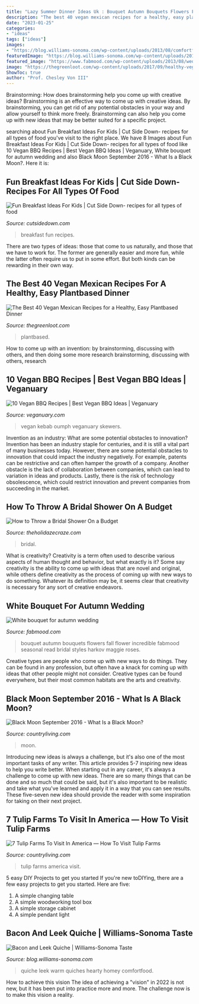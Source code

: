 ```yaml
---
title: "Lazy Summer Dinner Ideas Uk : Bouquet Autumn Bouquets Flowers Fall Flower Incredible Fabmood Seasonal Read Bridal Styles Harkov Maggie Roses"
description: "The best 40 vegan mexican recipes for a healthy, easy plantbased dinner"
date: "2023-01-25"
categories:
- "ideas"
tags: ["ideas"]
images:
- "https://blog.williams-sonoma.com/wp-content/uploads/2013/08/comfortfood_11-07-08_quiche-039-652x869.jpg"
featuredImage: "https://blog.williams-sonoma.com/wp-content/uploads/2013/08/comfortfood_11-07-08_quiche-039-652x869.jpg"
featured_image: "https://www.fabmood.com/wp-content/uploads/2013/08/wedding-bouquet65.jpg"
image: "https://thegreenloot.com/wp-content/uploads/2017/09/healthy-vegan-mexican-recipes-dinner-15.jpg"
ShowToc: true
author: "Prof. Chesley Von III"
---
```



Brainstorming: How does brainstorming help you come up with creative ideas?
Brainstorming is an effective way to come up with creative ideas. By brainstorming, you can get rid of any potential obstacles in your way and allow yourself to think more freely. Brainstorming can also help you come up with new ideas that may be better suited for a specific project.

	

		
searching about Fun Breakfast Ideas For Kids | Cut Side Down- recipes for all types of food you've visit to the right place. We have 8 Images about Fun Breakfast Ideas For Kids | Cut Side Down- recipes for all types of food like 10 Vegan BBQ Recipes | Best Vegan BBQ Ideas | Veganuary, White bouquet for autumn wedding and also Black Moon September 2016 - What Is a Black Moon?. Here it is:
		
    
## Fun Breakfast Ideas For Kids | Cut Side Down- Recipes For All Types Of Food

<img loading=lazy src="http://cutsidedown.com/wp-content/uploads/2019/02/Fun-Breakfast-Ideas-For-Kids.jpg" onerror="this.onerror=null;this.src='https://tse1.mm.bing.net/th?id=OIP.sLwyKCp8HzW7VfBK2V2DPwHaO0&amp;pid=15.1';" alt="Fun Breakfast Ideas For Kids | Cut Side Down- recipes for all types of food">

_Source: cutsidedown.com_

>breakfast fun recipes. 

	

There are two types of ideas: those that come to us naturally, and those that we have to work for. The former are generally easier and more fun, while the latter often require us to put in some effort. But both kinds can be rewarding in their own way.

    
## The Best 40 Vegan Mexican Recipes For A Healthy, Easy Plantbased Dinner

<img loading=lazy src="https://thegreenloot.com/wp-content/uploads/2017/09/healthy-vegan-mexican-recipes-dinner-15.jpg" onerror="this.onerror=null;this.src='https://tse1.mm.bing.net/th?id=OIP.MNO4LITzlvYXmItNzyGN3gHaLH&amp;pid=15.1';" alt="The Best 40 Vegan Mexican Recipes for a Healthy, Easy Plantbased Dinner">

_Source: thegreenloot.com_

>plantbased. 

	

How to come up with an invention: by brainstorming, discussing with others, and then doing some more research
brainstorming, discussing with others, research

    
## 10 Vegan BBQ Recipes | Best Vegan BBQ Ideas | Veganuary

<img loading=lazy src="https://veganuary.com/wp-content/uploads/2021/06/Oumph-Kebab-Spiced-Skewers-1-scaled.jpg" onerror="this.onerror=null;this.src='https://tse1.mm.bing.net/th?id=OIP.H3j5YZkRtGpVc3peB6qDxAHaE8&amp;pid=15.1';" alt="10 Vegan BBQ Recipes | Best Vegan BBQ Ideas | Veganuary">

_Source: veganuary.com_

>vegan kebab oumph veganuary skewers. 

	

Invention as an industry: What are some potential obstacles to innovation?
Invention has been an industry staple for centuries, and it is still a vital part of many businesses today. However, there are some potential obstacles to innovation that could impact the industry negatively. For example, patents can be restrictive and can often hamper the growth of a company. Another obstacle is the lack of collaboration between companies, which can lead to variation in ideas and products. Lastly, there is the risk of technology obsolescence, which could restrict innovation and prevent companies from succeeding in the market.

    
## How To Throw A Bridal Shower On A Budget

<img loading=lazy src="http://theholidazecraze.com/wp-content/uploads/2017/09/Fruit-Tower-685x1024.jpg" onerror="this.onerror=null;this.src='https://tse2.mm.bing.net/th?id=OIP.-3K3rbK2UBUr9Dj3ZOLVEAHaLE&amp;pid=15.1';" alt="How to Throw a Bridal Shower On a Budget">

_Source: theholidazecraze.com_

>bridal. 

	

What is creativity?
Creativity is a term often used to describe various aspects of human thought and behavior, but what exactly is it? Some say creativity is the ability to come up with ideas that are novel and original, while others define creativity as the process of coming up with new ways to do something. Whatever its definition may be, it seems clear that creativity is necessary for any sort of creative endeavors.

    
## White Bouquet For Autumn Wedding

<img loading=lazy src="https://www.fabmood.com/wp-content/uploads/2013/08/wedding-bouquet65.jpg" onerror="this.onerror=null;this.src='https://tse2.mm.bing.net/th?id=OIP.syZbHHDq_2lqv45YPGlYTgHaKH&amp;pid=15.1';" alt="White bouquet for autumn wedding">

_Source: fabmood.com_

>bouquet autumn bouquets flowers fall flower incredible fabmood seasonal read bridal styles harkov maggie roses. 

	

Creative types are people who come up with new ways to do things. They can be found in any profession, but often have a knack for coming up with ideas that other people might not consider. Creative types can be found everywhere, but their most common habitats are the arts and creativity.

    
## Black Moon September 2016 - What Is A Black Moon?

<img loading=lazy src="https://hips.hearstapps.com/clv.h-cdn.co/assets/16/39/1024x512/landscape-1474907076-gettyimages-82284256.jpg?resize=1200:*" onerror="this.onerror=null;this.src='https://tse2.mm.bing.net/th?id=OIP.05XyLbO5M4lL2nTcFQm7TwHaDt&amp;pid=15.1';" alt="Black Moon September 2016 - What Is a Black Moon?">

_Source: countryliving.com_

>moon. 

	

Introducing new ideas is always a challenge, but it's also one of the most important tasks of any writer. This article provides 5-7 inspiring new ideas to help you write better.
When starting out in any career, it's always a challenge to come up with new ideas. There are so many things that can be done and so much that could be said, but it's also important to be realistic and take what you've learned and apply it in a way that you can see results. These five-seven new idea should provide the reader with some inspiration for taking on their next project.

    
## 7 Tulip Farms To Visit In America — How To Visit Tulip Farms

<img loading=lazy src="https://hips.hearstapps.com/clv.h-cdn.co/assets/17/05/1600x800/landscape-1485976795-tulip-farms-to-visit.jpg?resize=1200:*" onerror="this.onerror=null;this.src='https://tse4.mm.bing.net/th?id=OIP.pY7RdrBoNwjDhnwxyCZIcAHaDt&amp;pid=15.1';" alt="7 Tulip Farms To Visit In America — How To Visit Tulip Farms">

_Source: countryliving.com_

>tulip farms america visit. 

	

5 easy DIY Projects to get you started
If you're new toDIYing, there are a few easy projects to get you started. Here are five: 
1. A simple changing table 
2. A simple woodworking tool box 
3. A simple storage cabinet 
4. A simple pendant light 

    
## Bacon And Leek Quiche | Williams-Sonoma Taste

<img loading=lazy src="https://blog.williams-sonoma.com/wp-content/uploads/2013/08/comfortfood_11-07-08_quiche-039-652x869.jpg" onerror="this.onerror=null;this.src='https://tse3.mm.bing.net/th?id=OIP.eyWNqi3_uUo2bB5KOL4RwgHaJ3&amp;pid=15.1';" alt="Bacon and Leek Quiche | Williams-Sonoma Taste">

_Source: blog.williams-sonoma.com_

>quiche leek warm quiches hearty homey comfortfood. 

	

How to achieve this vision
The idea of achieving a "vision" in 2022 is not new, but it has been put into practice more and more. The challenge now is to make this vision a reality.

